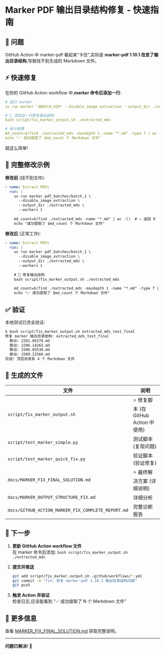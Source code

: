 # Marker PDF 输出目录结构修复 - 快速指南

## 🎯 问题

GitHub Action 中 marker-pdf 看起来"卡住",实际是 **marker-pdf 1.10.1 改变了输出目录结构**,导致找不到生成的 Markdown 文件。

## ⚡ 快速修复

在你的 GitHub Action workflow 中,**marker 命令后添加一行**:

```yaml
# 运行 marker
uv run marker "$BATCH_DIR" --disable_image_extraction --output_dir ./extracted_mds --workers 1

# 🔧 添加这一行修复输出结构
bash script/fix_marker_output.sh ./extracted_mds

# 统计结果
md_count=$(find ./extracted_mds -maxdepth 1 -name "*.md" -type f | wc -l)
echo "✅ 成功提取了 $md_count 个 Markdown 文件"
```

就这么简单!

## 📝 完整修改示例

**修改前** (找不到文件):
```yaml
- name: Extract PDFs
  run: |
    uv run marker pdf_batches/batch_1 \
      --disable_image_extraction \
      --output_dir ./extracted_mds \
      --workers 1
    
    md_count=$(find ./extracted_mds -name "*.md" | wc -l)  # ← 返回 0
    echo "成功提取了 $md_count 个 Markdown 文件"
```

**修改后** (正常工作):
```yaml
- name: Extract PDFs
  run: |
    uv run marker pdf_batches/batch_1 \
      --disable_image_extraction \
      --output_dir ./extracted_mds \
      --workers 1
    
    # 🔧 修复输出结构
    bash script/fix_marker_output.sh ./extracted_mds
    
    md_count=$(find ./extracted_mds -maxdepth 1 -name "*.md" -type f | wc -l)
    echo "✅ 成功提取了 $md_count 个 Markdown 文件"
```

## ✅ 验证

本地测试已完全验证:

```bash
$ bash script/fix_marker_output.sh extracted_mds_test_final
修复 marker 输出目录结构: extracted_mds_test_final
  移动: 2201.06379.md
  移动: 2206.14263.md
  移动: 2506.05530.md
  移动: 2509.22566.md
完成! 顶层目录有 4 个 Markdown 文件
```

## 📂 生成的文件

| 文件 | 说明 |
|------|------|
| `script/fix_marker_output.sh` | ⭐ 修复脚本 (在 GitHub Action 中使用) |
| `script/test_marker_simple.py` | 测试脚本 (复现问题) |
| `script/test_marker_quick_fix.py` | 验证脚本 (验证修复) |
| `docs/MARKER_FIX_FINAL_SOLUTION.md` | ⭐ 最终解决方案 (详细说明) |
| `docs/MARKER_OUTPUT_STRUCTURE_FIX.md` | 详细分析 |
| `docs/GITHUB_ACTION_MARKER_FIX_COMPLETE_REPORT.md` | 完整诊断报告 |

## 🚀 下一步

1. **更新 GitHub Action workflow 文件**  
   在 marker 命令后添加: `bash script/fix_marker_output.sh ./extracted_mds`

2. **提交并推送**
   ```bash
   git add script/fix_marker_output.sh .github/workflows/*.yml
   git commit -m "fix: 修复 marker-pdf 1.10.1 输出目录结构问题"
   git push
   ```

3. **触发 Action 并验证**  
   检查日志,应该能看到 "✅ 成功提取了 N 个 Markdown 文件"

## 📖 更多信息

查看 [MARKER_FIX_FINAL_SOLUTION.md](./MARKER_FIX_FINAL_SOLUTION.md) 获取完整说明。

---

**问题已解决!** 🎉
